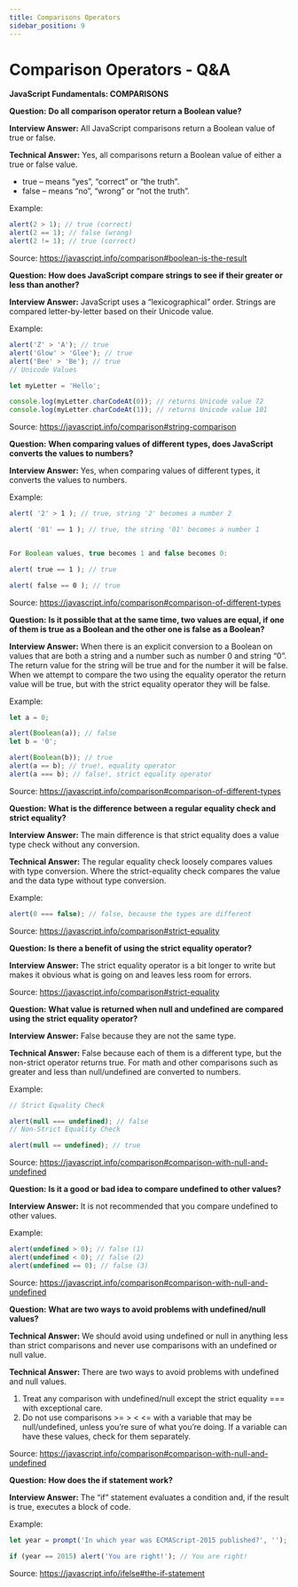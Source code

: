 ```yaml
---
title: Comparisons Operators
sidebar_position: 9
---
```


# Comparison Operators - Q&A

**JavaScript Fundamentals: COMPARISONS**

**Question:** **Do all comparison operator return a Boolean value?**

**Interview Answer:** All JavaScript comparisons return a Boolean value of true or false.

**Technical Answer:** Yes, all comparisons return a Boolean value of either a true or false value.

- true – means “yes”, “correct” or “the truth”.
- false – means “no”, “wrong” or “not the truth”.

Example:

```js
alert(2 > 1); // true (correct)
alert(2 == 1); // false (wrong)
alert(2 != 1); // true (correct)
```

Source: <https://javascript.info/comparison#boolean-is-the-result>

**Question:** **How does JavaScript compare strings to see if their greater or less than another?**

**Interview Answer:** JavaScript uses a “lexicographical” order. Strings are compared letter-by-letter based on their Unicode value.

Example:

```js
alert('Z' > 'A'); // true
alert('Glow' > 'Glee'); // true
alert('Bee' > 'Be'); // true
// Unicode Values

let myLetter = 'Hello';

console.log(myLetter.charCodeAt(0)); // returns Unicode value 72
console.log(myLetter.charCodeAt(1)); // returns Unicode value 101
```

Source: <https://javascript.info/comparison#string-comparison>

**Question:** **When comparing values of different types, does JavaScript converts the values to numbers?**

**Interview Answer:** Yes, when comparing values of different types, it converts the values to numbers.

Example:

```js
alert( '2' > 1 ); // true, string '2' becomes a number 2

alert( '01' == 1 ); // true, the string '01' becomes a number 1


For Boolean values, true becomes 1 and false becomes 0:

alert( true == 1 ); // true

alert( false == 0 ); // true
```

Source: <https://javascript.info/comparison#comparison-of-different-types>

**Question:** **Is it possible that at the same time, two values are equal, if one of them is true as a Boolean and the other one is false as a Boolean?**

**Interview Answer:** When there is an explicit conversion to a Boolean on values that are both a string and a number such as number 0 and string “0”. The return value for the string will be true and for the number it will be false. When we attempt to compare the two using the equality operator the return value will be true, but with the strict equality operator they will be false.

Example:

```js
let a = 0;

alert(Boolean(a)); // false
let b = '0';

alert(Boolean(b)); // true
alert(a == b); // true!, equality operator
alert(a === b); // false!, strict equality operator
```

Source: <https://javascript.info/comparison#comparison-of-different-types>

**Question:** **What is the difference between a regular equality check and strict equality?**

**Interview Answer:** The main difference is that strict equality does a value type check without any conversion.

**Technical Answer:** The regular equality check loosely compares values with type conversion. Where the strict-equality check compares the value and the data type without type conversion.

Example:

```js
alert(0 === false); // false, because the types are different
```

Source: <https://javascript.info/comparison#strict-equality>

**Question:** **Is there a benefit of using the strict equality operator?**

**Interview Answer:** The strict equality operator is a bit longer to write but makes it obvious what is going on and leaves less room for errors.

Source: <https://javascript.info/comparison#strict-equality>

**Question:** **What value is returned when null and undefined are compared using the strict equality operator?**

**Interview Answer:** False because they are not the same type.

**Technical Answer:** False because each of them is a different type, but the non-strict operator returns true. For math and other comparisons such as greater and less than null/undefined are converted to numbers.

Example:

```js
// Strict Equality Check

alert(null === undefined); // false
// Non-Strict Equality Check

alert(null == undefined); // true
```

Source: <https://javascript.info/comparison#comparison-with-null-and-undefined>

**Question:** **Is it a good or bad idea to compare undefined to other values?**

**Interview Answer:** It is not recommended that you compare undefined to other values.

Example:

```js
alert(undefined > 0); // false (1)
alert(undefined < 0); // false (2)
alert(undefined == 0); // false (3)
```

Source: <https://javascript.info/comparison#comparison-with-null-and-undefined>

**Question:** **What are two ways to avoid problems with undefined/null values?**

**Technical Answer:** We should avoid using undefined or null in anything less than strict comparisons and never use comparisons with an undefined or null value.

**Technical Answer:** There are two ways to avoid problems with undefined and null values.

1. Treat any comparison with undefined/null except the strict equality === with exceptional care.
1. Do not use comparisons >= > < <= with a variable that may be null/undefined, unless you’re sure of what you’re doing. If a variable can have these values, check for them separately.

Source: <https://javascript.info/comparison#comparison-with-null-and-undefined>

**Question:** **How does the if statement work?**

**Interview Answer:** The “if” statement evaluates a condition and, if the result is true, executes a block of code.

Example:

```js
let year = prompt('In which year was ECMAScript-2015 published?', '');

if (year == 2015) alert('You are right!'); // You are right!
```

Source: <https://javascript.info/ifelse#the-if-statement>
